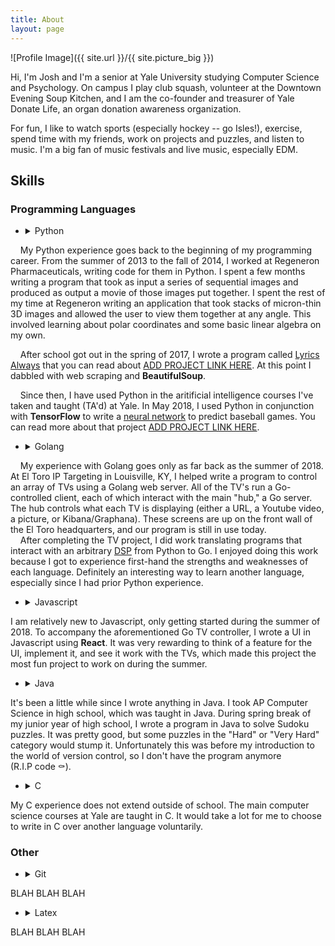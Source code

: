 ```yaml
---
title: About
layout: page
---
```

![Profile Image]({{ site.url }}/{{ site.picture_big }})

<p>Hi, I'm Josh and I'm a senior at Yale University studying Computer Science and Psychology. On campus
I play club squash, volunteer at the Downtown Evening Soup Kitchen, and I am the co-founder and treasurer of Yale Donate Life,
an organ donation awareness organization.</p>
<p>For fun, I like to watch sports (especially hockey -- go Isles!), exercise, spend time with my friends,
work on projects and puzzles, and listen to music. I'm a big fan of music festivals and live music, especially EDM.</p>

## Skills
### Programming Languages
+ <p> <details><summary>Python</summary> <p>
&nbsp;&nbsp;&nbsp;&nbsp;My Python experience goes back to the beginning of my programming career. From the summer of 2013 to the fall of 2014, I worked at Regeneron Pharmaceuticals, writing code for them in Python. I spent a few months writing a program that took as input a series of sequential images and produced as output a movie of those images put together. I spent the rest of my time at Regeneron writing an application that took stacks of micron-thin 3D images and allowed the user to view them together at any angle. This involved learning about polar coordinates and some basic linear algebra on my own.
<br>
<!-- <br> -->
&nbsp;&nbsp;&nbsp;&nbsp;After school got out in the spring of 2017, I wrote a program called <a href="https://github.com/jkclark/Lyrics-Always">Lyrics Always</a> that you can read about <a href="">ADD PROJECT LINK HERE</a>. At this point I dabbled with web scraping and <b>BeautifulSoup</b>.
<br>
<!-- <br> -->
&nbsp;&nbsp;&nbsp;&nbsp;Since then, I have used Python in the aritificial intelligence courses I've taken and taught (TA'd) at Yale. In May 2018, I used Python in conjunction with <b>TensorFlow</b> to write a <a href="https://github.com/jkclark/Baseball-Neural-Net">neural network</a> to predict baseball games. You can read more about that project <a href="">ADD PROJECT LINK HERE</a>. </p> </details> </p>
+ <p> <details><summary>Golang</summary> <p>
&nbsp;&nbsp;&nbsp;&nbsp;My experience with Golang goes only as far back as the summer of 2018. At El Toro IP Targeting in Louisville, KY, I helped write a program to control an array of TVs using a Golang web server. All of the TV's run a Go-controlled client, each of which interact with the main "hub," a Go server. The hub controls what each TV is displaying (either a URL, a Youtube video, a picture, or Kibana/Graphana). These screens are up on the front wall of the El Toro headquarters, and our program is still in use today.
<br>
&nbsp;&nbsp;&nbsp;&nbsp;After completing the TV project, I did work translating programs that interact with an arbitrary <a href="https://en.wikipedia.org/wiki/Demand-side_platform">DSP</a> from Python to Go. I enjoyed doing this work because I got to experience first-hand the strengths and weaknesses of each language. Definitely an interesting way to learn another language, especially since I had prior Python experience. </p> </details> </p>
+ <p> <details><summary>Javascript</summary> <p>
I am relatively new to Javascript, only getting started during the summer of 2018. To accompany the aforementioned Go TV controller, I wrote a UI in Javascript using <b>React</b>. It was very rewarding to think of a feature for the UI, implement it, and see it work with the TVs, which made this project the most fun project to work on during the summer. </p> </details> </p>
+ <p> <details><summary>Java</summary> <p>
It's been a little while since I wrote anything in Java. I took AP Computer Science in high school, which was taught in Java. During spring break of my junior year of high school, I wrote a program in Java to solve Sudoku puzzles. It was pretty good, but some puzzles in the "Hard" or "Very Hard" category would stump it. Unfortunately this was before my introduction to the world of version control, so I don't have the program anymore <br> (R.I.P code ⚰️). </p> </details> </p>
+ <p> <details><summary>C</summary> <p>
My C experience does not extend outside of school. The main computer science courses at Yale are taught in C. It would take a lot for me to choose to write in C over another language voluntarily. </p> </details> </p>

### Other
+ <p> <details><summary>Git</summary> <p>
BLAH BLAH BLAH </p> </details> </p>
+ <p> <details><summary>Latex</summary> <p>
BLAH BLAH BLAH </p> </details> </p>
